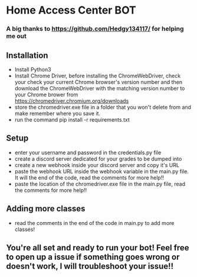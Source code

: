 # Home Access Center BOT

### A big thanks to https://github.com/Hedgy134117/ for helping me out


## Installation
* Install Python3
* Install Chrome Driver, before installing the ChromeWebDriver, check your check your current Chrome browser's version number and then download the ChromeWebDriver with the matching version number to your Chrome brower from https://chromedriver.chromium.org/downloads 
* store the chromedriver.exe file in a folder that you won't delete from and make remember where you save it.
* run the command pip install -r requirements.txt

## Setup
* enter your username and password in the credentials.py file
* create a discord server dedicated for your grades to be dumped into
* create a new webhook inside your discord server and copy it's URL
* paste the webhook URL inside the webhook variable in the main.py file. It will the end of the code, read the comments for more help!!
* paste the location of the chromedriver.exe file in the main.py file, read the comments for more help!!


## Adding more classes
* read the comments in the end of the code in main.py to add more classes!

## You're all set and ready to run your bot! Feel free to open up a issue if something goes wrong or doesn't work, I will troubleshoot your issue!! 


